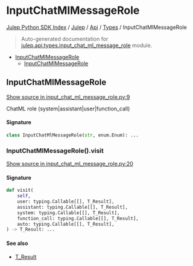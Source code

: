 # InputChatMlMessageRole

[Julep Python SDK Index](../../../README.md#julep-python-sdk-index) / [Julep](../../index.md#julep) / [Api](../index.md#api) / [Types](./index.md#types) / InputChatMlMessageRole

> Auto-generated documentation for [julep.api.types.input_chat_ml_message_role](../../../../../../../julep/api/types/input_chat_ml_message_role.py) module.

- [InputChatMlMessageRole](#inputchatmlmessagerole)
  - [InputChatMlMessageRole](#inputchatmlmessagerole-1)

## InputChatMlMessageRole

[Show source in input_chat_ml_message_role.py:9](../../../../../../../julep/api/types/input_chat_ml_message_role.py#L9)

ChatML role (system|assistant|user|function_call)

#### Signature

```python
class InputChatMlMessageRole(str, enum.Enum): ...
```

### InputChatMlMessageRole().visit

[Show source in input_chat_ml_message_role.py:20](../../../../../../../julep/api/types/input_chat_ml_message_role.py#L20)

#### Signature

```python
def visit(
    self,
    user: typing.Callable[[], T_Result],
    assistant: typing.Callable[[], T_Result],
    system: typing.Callable[[], T_Result],
    function_call: typing.Callable[[], T_Result],
    auto: typing.Callable[[], T_Result],
) -> T_Result: ...
```

#### See also

- [T_Result](#t_result)